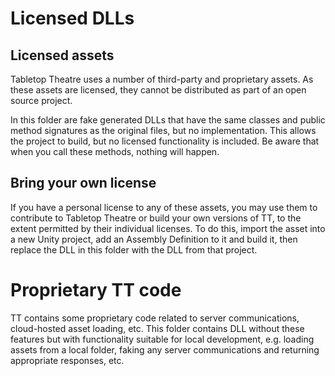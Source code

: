 # Licensed DLLs

## Licensed assets

Tabletop Theatre uses a number of third-party and proprietary assets. As these assets are licensed, they cannot be distributed as part of an open source project.

In this folder are fake generated DLLs that have the same classes and public method signatures as the original files, but no implementation. This allows the project to build, but no licensed functionality is included. Be aware that when you call these methods, nothing will happen.

## Bring your own license

If you have a personal license to any of these assets, you may use them to contribute to Tabletop Theatre or build your own versions of TT, to the extent permitted by their individual licenses. To do this, import the asset into a new Unity project, add an Assembly Definition to it and build it, then replace the DLL in this folder with the DLL from that project.

# Proprietary TT code

TT contains some proprietary code related to server communications, cloud-hosted asset loading, etc. This folder contains DLL without these features but with functionality suitable for local development, e.g. loading assets from a local folder, faking any server communications and returning appropriate responses, etc.

